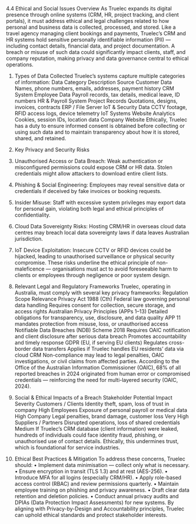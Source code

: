 4.4 Ethical and Social Issues
Overview
As Truelec expands its digital presence through online systems (CRM, HR, project tracking, and client portals), it must address ethical and legal challenges related to how personal and business data is collected, processed, and stored.
Like a travel agency managing client bookings and payments, Truelec’s CRM and HR systems hold sensitive personally identifiable information (PII) — including contact details, financial data, and project documentation.
A breach or misuse of such data could significantly impact clients, staff, and company reputation, making privacy and data governance central to ethical operations.

1. Types of Data Collected
Truelec’s systems capture multiple categories of information:
Data Category	Description	Source
Customer Data	Names, phone numbers, emails, addresses, payment history	CRM System
Employee Data	Payroll records, tax details, medical leave, ID numbers	HR & Payroll System
Project Records	Quotations, designs, invoices, contracts	ERP / File Server
IoT & Security Data	CCTV footage, RFID access logs, device telemetry	IoT Systems
Website Analytics	Cookies, session IDs, location data	Company Website
Ethically, Truelec has a duty to ensure informed consent is obtained before collecting or using such data and to maintain transparency about how it is stored, shared, and retained.
2. Key Privacy and Security Risks
1.	Unauthorised Access or Data Breach:
Weak authentication or misconfigured permissions could expose CRM or HR data. Stolen credentials might allow attackers to download entire client lists.
2.	Phishing & Social Engineering:
Employees may reveal sensitive data or credentials if deceived by fake invoices or booking requests.
3.	Insider Misuse:
Staff with excessive system privileges may export data for personal gain, violating both legal and ethical principles of confidentiality.
4.	Cloud Data Sovereignty Risks:
Hosting CRM/HR in overseas cloud data centres may breach local data sovereignty laws if data leaves Australian jurisdiction.
5.	IoT Device Exploitation:
Insecure CCTV or RFID devices could be hijacked, leading to unauthorised surveillance or physical security compromise.
These risks underline the ethical principle of non-maleficence — organisations must act to avoid foreseeable harm to clients or employees through negligence or poor system design.
3. Relevant Legal and Regulatory Frameworks
Truelec, operating in Australia, must comply with several key privacy frameworks:
Regulation	Scope	Relevance
Privacy Act 1988 (Cth)	Federal law governing personal data handling	Requires consent for collection, secure storage, and access rights
Australian Privacy Principles (APPs 1–13)	Detailed obligations for transparency, use, disclosure, and data quality	APP 11 mandates protection from misuse, loss, or unauthorised access
Notifiable Data Breaches (NDB) Scheme 2018	Requires OAIC notification and client disclosure after serious data breach	Promotes accountability and timely response
GDPR (EU, if serving EU clients)	Regulates cross-border data transfers	Applies if Truelec handles EU residents’ data via cloud CRM
Non-compliance may lead to legal penalties, OAIC investigations, or civil claims from affected parties.
According to the Office of the Australian Information Commissioner (OAIC), 68% of all reported breaches in 2024 originated from human error or compromised credentials — reinforcing the need for multi-layered security (OAIC, 2024).
4. Social & Ethical Impacts of a Breach
Stakeholder	Potential Impact	Severity
Customers / Clients	Identity theft, spam, loss of trust in company	High
Employees	Exposure of personal payroll or medical data	High
Company	Legal penalties, brand damage, customer loss	Very High
Suppliers / Partners	Disrupted operations, loss of shared credentials	Medium
If Truelec’s CRM database (client information) were leaked, hundreds of individuals could face identity fraud, phishing, or unauthorised use of contact details. Ethically, this undermines trust, which is foundational for service industries.

5. Ethical Best Practices & Mitigation
To address these concerns, Truelec should:
•	Implement data minimisation — collect only what is necessary.
•	Ensure encryption in transit (TLS 1.3) and at rest (AES-256).
•	Introduce MFA for all logins (especially CRM/HR).
•	Apply role-based access control (RBAC) and review permissions quarterly.
•	Maintain employee training on phishing and privacy awareness.
•	Draft clear data retention and deletion policies.
•	Conduct annual privacy audits and DPIAs (Data Protection Impact Assessments) for new systems.
By aligning with Privacy-by-Design and Accountability principles, Truelec can uphold ethical standards and protect stakeholder interests.

